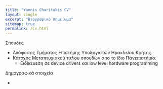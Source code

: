 ```yaml
---
title: "Yannis Charitakis CV"
layout: single
excerpt: "Βιογραφικό σημείωμα"
sitemap: true
permalink: /cv.html
---
```



Σπουδές
* Απόφοιτος Τμήματος Επιστήμης Υπολογιστών Ηρακλείου Κρήτης.
* Κάτοχος Μεταπτυχιακού τίτλου σπουδών απο το ίδιο Πανεπιστήμιο.
  * Ειδίκευεση σε device drivers και low level hardware programming




Δημογραφικά στοιχεία

*  
